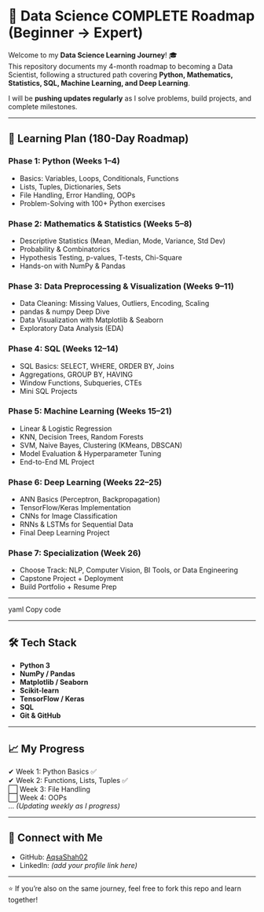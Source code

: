 # 🚀 Data Science COMPLETE Roadmap (Beginner → Expert)

Welcome to my **Data Science Learning Journey**! 🎓  
This repository documents my 4-month roadmap to becoming a Data Scientist, following a structured path covering **Python, Mathematics, Statistics, SQL, Machine Learning, and Deep Learning**.  

I will be **pushing updates regularly** as I solve problems, build projects, and complete milestones.  

---

## 📅 Learning Plan (180-Day Roadmap)

### Phase 1: Python (Weeks 1–4)
- Basics: Variables, Loops, Conditionals, Functions
- Lists, Tuples, Dictionaries, Sets
- File Handling, Error Handling, OOPs
- Problem-Solving with 100+ Python exercises

### Phase 2: Mathematics & Statistics (Weeks 5–8)
- Descriptive Statistics (Mean, Median, Mode, Variance, Std Dev)
- Probability & Combinatorics
- Hypothesis Testing, p-values, T-tests, Chi-Square
- Hands-on with NumPy & Pandas

### Phase 3: Data Preprocessing & Visualization (Weeks 9–11)
- Data Cleaning: Missing Values, Outliers, Encoding, Scaling
- pandas & numpy Deep Dive
- Data Visualization with Matplotlib & Seaborn
- Exploratory Data Analysis (EDA)

### Phase 4: SQL (Weeks 12–14)
- SQL Basics: SELECT, WHERE, ORDER BY, Joins
- Aggregations, GROUP BY, HAVING
- Window Functions, Subqueries, CTEs
- Mini SQL Projects

### Phase 5: Machine Learning (Weeks 15–21)
- Linear & Logistic Regression
- KNN, Decision Trees, Random Forests
- SVM, Naive Bayes, Clustering (KMeans, DBSCAN)
- Model Evaluation & Hyperparameter Tuning
- End-to-End ML Project

### Phase 6: Deep Learning (Weeks 22–25)
- ANN Basics (Perceptron, Backpropagation)
- TensorFlow/Keras Implementation
- CNNs for Image Classification
- RNNs & LSTMs for Sequential Data
- Final Deep Learning Project

### Phase 7: Specialization (Week 26)
- Choose Track: NLP, Computer Vision, BI Tools, or Data Engineering
- Capstone Project + Deployment
- Build Portfolio + Resume Prep

---



yaml
Copy code

---

## 🛠 Tech Stack
- **Python 3**
- **NumPy / Pandas**
- **Matplotlib / Seaborn**
- **Scikit-learn**
- **TensorFlow / Keras**
- **SQL**
- **Git & GitHub**

---

## 📈 My Progress
✔ Week 1: Python Basics ✅  
✔ Week 2: Functions, Lists, Tuples ✅  
⬜ Week 3: File Handling  
⬜ Week 4: OOPs  
... *(Updating weekly as I progress)*

---

## 🤝 Connect with Me
- GitHub: [AqsaShah02](https://github.com/AqsaShah02)  
- LinkedIn: *(add your profile link here)*  

---

⭐ If you’re also on the same journey, feel free to fork this repo and learn together!
